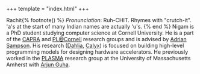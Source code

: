+++
template = "index.html"
+++

Rachit{% footnote() %}
*Pronunciation*: Ruh-CHIT. Rhymes with "crutch-it". 'a's at the start of many Indian names are actually 'u's.
{% end %}
Nigam is a PhD student studying computer science at Cornell University.
He is a part of the [CAPRA][] and [PL@Cornell][pl-cornell] research groups and is advised by [Adrian Sampson][adrian].
His research ([Dahlia][], [Calyx][]) is focused on building high-level programming models for designing hardware accelerators.
He previously worked in the [PLASMA][plasma] research group at the University of Massachusetts Amherst with [Arjun Guha][arjun].

[capra]: https://capra.cs.cornell.edu/
[adrian]: https://www.cs.cornell.edu/~asampson/
[plasma]: https://plasma-umass.org/
[arjun]: http://people.cs.umass.edu/arjun
[pl-cornell]: http://pl.cs.cornell.edu
[dahlia]: http://capra.cs.cornell.edu/dahlia
[calyx]: http://capra.cs.cornell.edu/calyx
